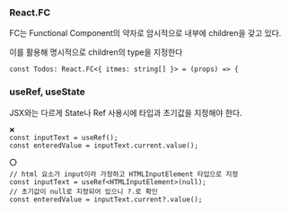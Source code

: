 ### React.FC

FC는 Functional Component의 약자로 암시적으로 내부에 children을 갖고 있다.

이를 활용해 명시적으로 children의 type을 지정한다

```
const Todos: React.FC<{ itmes: string[] }> = (props) => {
```

### useRef, useState

JSX와는 다르게 State나 Ref 사용시에 타입과 초기값을 지정해야 한다.

```
❌
const inputText = useRef();
const enteredValue = inputText.current.value();

⭕
// html 요소가 input이라 가정하고 HTMLInputElement 타입으로 지정
const inputText = useRef<HTMLInputElement>(null);
// 초기값이 null로 지정되어 있으니 ?.로 확인
const enteredValue = inputText.current?.value();
```
